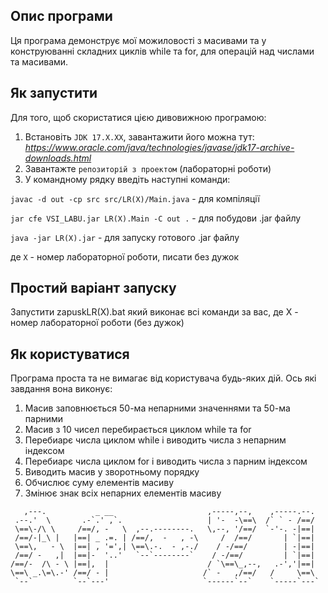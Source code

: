 ## Опис програми
Ця програма демонструє мої можиловості з масивами та у конструюванні складних циклів while та for, для операцій над числами та масивами.

## Як запустити
Для того, щоб скористатися цією дивовижною програмою:
1. Встановіть `JDK 17.X.XX`, завантажити його можна тут: *https://www.oracle.com/java/technologies/javase/jdk17-archive-downloads.html*
2. Завантажте `репозиторій з проектом` (лабораторні роботи)
3. У командному рядку введіть наступні команди:

`javac -d out -cp src src/LR(X)/Main.java` - для компіляції

`jar cfe VSI_LABU.jar LR(X).Main -C out .` - для побудови .jar файлу

`java -jar LR(X).jar` - для запуску готового .jar файлу

де `X` - номер лабораторної роботи, писати без дужок
## Простий варіант запуску
Запустити zapuskLR(X).bat який виконає всі команди за вас, де Х - номер лабораторної роботи (без дужок)

## Як користуватися
Програма проста та не вимагає від користувача будь-яких дій. Ось які завдання вона виконує:
1. Масив заповнюється 50-ма непарними значеннями та 50-ма парними
2. Масив з 10 чисел перебирається циклом while та for
3. Перебиарє числа циклом while і виводить числа з непарним індексом
4. Перебиарє числа циклом for і виводить числа з парним індексом
5. Виводить масив у зворотньому порядку
6. Обчислює суму елементів масиву
7. Змінює знак всіх непарних елементів масиву

```
   ,---.           _ __                     ,-----,--,    ,-----.--.
 .--.'  \       .-`.' ,`.                   | '-  -\==\  /` ` - /==/
 \==\-/\ \     /==/, -   \  ,--.--------.   \,--, '/==/  `-'-. -|==|
 /==/-|_\ |   |==| _ .=. | /==/,  -   , -\     /  /==/       | `|==|
 \==\,   - \  |==| , '=',| \==\.-.  - ,-./    / -/==/        | -|==|
 /==/ -   ,|  |==|-  '..'   `--`--------`    / -/==/         | `|==|
/==/-  /\ - \ |==|,  |                      / `\==\_,--,   .-','|==|
\==\ _.\=\.-' /==/ - |                     /` -   ,/==/   /     \==\
 `--`         `--`---'                     `------`--`    `-----`---`
```